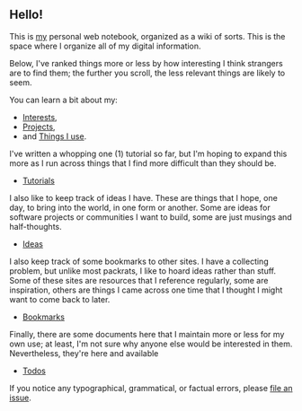 ## Hello!

This is [my](https://github.com/clmay) personal web notebook, organized as a
wiki of sorts. This is the space where I organize all of my digital information.

Below, I've ranked things more or less by how interesting I think strangers are
to find them; the further you scroll, the less relevant things are likely to
seem.

You can learn a bit about my:

- [Interests](interests/index.md),
- [Projects](projects/index.md),
- and [Things I use](uses/index.md).

I've written a whopping one (1) tutorial so far, but I'm hoping to expand this
more as I run across things that I find more difficult than they should be.

- [Tutorials](tutorials/index.md)

I also like to keep track of ideas I have. These are things that I hope, one
day, to bring into the world, in one form or another. Some are ideas for
software projects or communities I want to build, some are just musings and
half-thoughts.

- [Ideas](ideas/index.md)

I also keep track of some bookmarks to other sites. I have a collecting problem,
but unlike most packrats, I like to hoard ideas rather than stuff. Some of these
sites are resources that I reference regularly, some are inspiration, others are
things I came across one time that I thought I might want to come back to later.

- [Bookmarks](bookmarks/index.md)

Finally, there are some documents here that I maintain more or less for my own
use; at least, I'm not sure why anyone else would be interested in them.
Nevertheless, they're here and available

- [Todos](todos/index.md)

If you notice any typographical, grammatical, or factual errors, please
[file an issue](https://github.com/clmay/issues/new).
